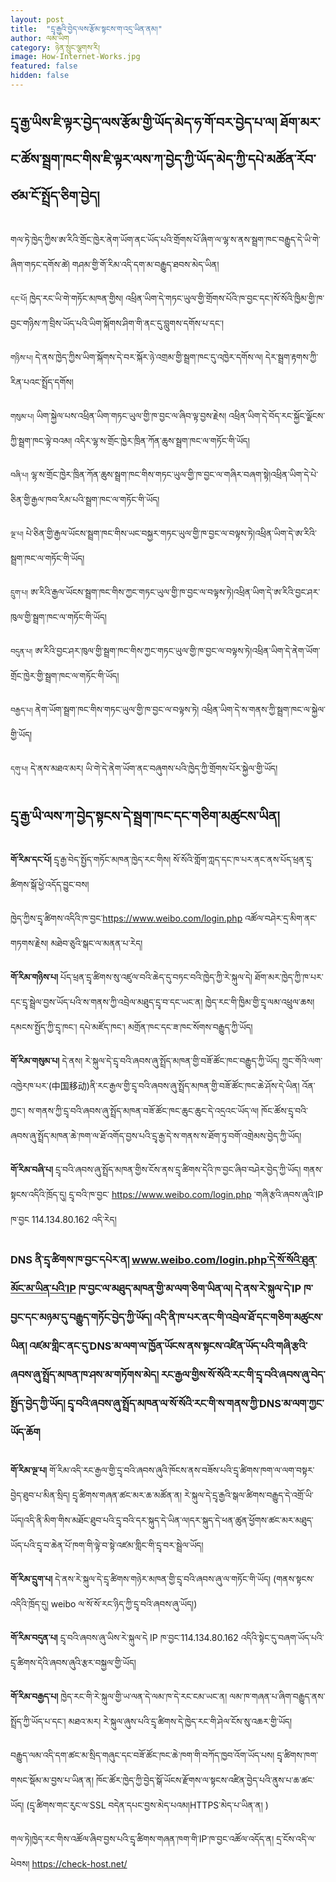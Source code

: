 ```yaml
---
layout: post
title:  "དྲྭ་རྒྱའི་བྱེད་ལས་རྩོམ་སྟངས་ག་འདྲ་ཡིན་ནམ།"
author: ལམ་ཡིག
category: ཉེན་སྲུང་ལྕགས་རི།
image: How-Internet-Works.jpg
featured: false
hidden: false
---
```


## དྲྭ་རྒྱ་ཡིས་ཇི་ལྟར་བྱེད་ལས་རྩོམ་གྱི་ཡོད་མེད་ཧ་གོ་བར་བྱེད་པ་ལ། ཐོག་མར་ང་ཚོས་སྦྲག་ཁང་གིས་ཇི་ལྟར་ལས་ཀ་བྱེད་ཀྱི་ཡོད་མེད་ཀྱི་དཔེ་མཚོན་རོབ་ཙམ་ངོ་སྤྲོད་ཅིག་བྱེད།

གལ་ཏེ་ཁྱེད་ཀྱིས་ཨ་རིའི་གྲོང་ཁྱེར་ནེག་ཡོག་ནང་ཡོད་པའི་གྲོགས་པོ་ཞིག་ལ་ལྷ་ས་ནས་སྦྲག་ཁང་བརྒྱུད་དེ་ཡི་གེ་ཞིག་གཏང་དགོས་ཚེ། གཤམ་གྱི་གོ་རིམ་འདི་དག་མ་བརྒྱུད་ཐབས་མེད་ཡིན།

`དང་པོ།` ཁྱེད་རང་ཡི་གེ་གཏོང་མཁན་གྱིས། འཕྲིན་ཡིག་དེ་གཏང་ཡུལ་གྱི་གྲོགས་པོའི་ཁ་བྱང་དང་།སོ་སོའི་ཁྱིམ་གྱི་ཁ་བྱང་གཉིས་ཀ་བྲིས་ཡོད་པའི་ཡིག་སྐོགས་ཤིག་གི་ནང་དུ་བླུགས་དགོས་པ་དང་།

`གཉིས་པ།` དེ་ནས་ཁྱེད་ཀྱིས་ཡིག་སྐོགས་དེ་བར་སྐོར་ཉེ་འགྲམ་གྱི་སྦྲག་ཁང་དུ་འཁྱེར་དགོས་ལ། དེར་སྦྲག་རྟགས་ཀྱི་རིན་པའང་སྤྲོད་དགོས།

`གསུམ་པ།` ཡིག་སྐྱེལ་པས་འཕྲིན་ཡིག་གཏང་ཡུལ་གྱི་ཁ་བྱང་ལ་ཞིབ་ལྟ་བྱས་རྗེས། འཕྲིན་ཡིག་དེ་བོད་རང་སྐྱོང་ལྗོངས་ཀྱི་སྦྲག་ཁང་ལྟེ་བའམ། འདིར་ལྷ་ས་གྲོང་ཁྱེར་ཁྲིན་ཀོན་ཆུས་སྦྲག་ཁང་ལ་གཏོང་གི་ཡོད།

`བཞི་པ།` ལྷ་ས་གྲོང་ཁྱེར་ཁྲིན་ཀོན་ཆུས་སྦྲག་ཁང་གིས་གཏང་ཡུལ་གྱི་ཁ་བྱང་ལ་གཞིར་བཞག་སྟེ།འཕྲིན་ཡིག་དེ་པེ་ཅིན་གྱི་རྒྱལ་ཁབ་རིམ་པའི་སྦྲག་ཁང་ལ་གཏོང་གི་ཡོད།

`ལྔ་པ།` པེ་ཅིན་གྱི་རྒྱལ་ཡོངས་སྦྲག་ཁང་གིས་ཡང་བསྐྱར་གཏང་ཡུལ་གྱི་ཁ་བྱང་ལ་བལྟས་ཏེ།འཕྲིན་ཡིག་དེ་ཨ་རིའི་སྦྲག་ཁང་ལ་གཏོང་གི་ཡོད།

`དྲུག་པ།` ཨ་རིའི་རྒྱལ་ཡོངས་སྦྲག་ཁང་གིས་ཀྱང་གཏང་ཡུལ་གྱི་ཁ་བྱང་ལ་བལྟས་ཏེ།འཕྲིན་ཡིག་དེ་ཨ་རིའི་བྱང་ཤར་ཁུལ་གྱི་སྦྲག་ཁང་ལ་གཏོང་གི་ཡོད།

`བདུན་པ།` ཨ་རིའི་བྱང་ཤར་ཁུལ་གྱི་སྦྲག་ཁང་གིས་ཀྱང་གཏང་ཡུལ་གྱི་ཁ་བྱང་ལ་བལྟས་ཏེ།འཕྲིན་ཡིག་དེ་ནེག་ཡོག་གྲོང་ཁྱེར་གྱི་སྦྲག་ཁང་ལ་གཏོང་གི་ཡོད།

`བརྒྱད་པ།` ནེག་ཡོག་སྦྲག་ཁང་གིས་གཏང་ཡུལ་གྱི་ཁ་བྱང་ལ་བལྟས་ཏེ། འཕྲིན་ཡིག་དེ་ས་གནས་ཀྱི་སྦྲག་ཁང་ལ་སྐྱེལ་གྱི་ཡོད།

`དགུ་པ།` དེ་ནས་མཐའ་མར། ཡི་གེ་དེ་ནེག་ཡོག་ནང་བཞུགས་པའི་ཁྱེད་ཀྱི་གྲོགས་པོར་སྐྱེལ་གྱི་ཡོད།

## དྲྭ་རྒྱ་ཡི་ལས་ཀ་བྱེད་སྟངས་དེ་སྦྲག་ཁང་དང་གཅིག་མཚུངས་ཡིན།

**གོ་རིམ་དང་པོ།** དྲྭ་རྒྱ་བེད་སྤྱོད་གཏོང་མཁན་ཁྱེད་རང་གིས། སོ་སོའི་གློག་ཀླད་དང་ཁ་པར་ནང་ནས་པོད་ཕྲན་དྲྭ་ཚིགས་སྒོ་ཕྱེ་འདོད་བྱུང་བས།

ཁྱེད་ཀྱིས་དྲྭ་ཚིགས་འདིའི་ཁ་བྱང་https://www.weibo.com/login.php འཚོལ་བཤེར་དྲ་མིག་ནང་གཏགས་རྗེས། མཐེབ་ཅུའི་སྒང་ལ་མནན་པ་རེད།

**གོ་རིམ་གཉིས་པ།** པོད་ཕྲན་དྲྭ་ཚིགས་སུ་འཛུལ་བའི་ཆེད་དུ་བཏང་བའི་ཁྱེད་ཀྱི་རེ་སྐུལ་དེ། ཐོག་མར་ཁྱེད་ཀྱི་ཁ་པར་དང་དྲྭ་སྦྲེལ་བྱས་ཡོད་པའི་ས་གནས་ཀྱི་འབྲེལ་མཐུད་དྲྭ་བ་དང་ཡང་ན། ཁྱེད་རང་གི་ཁྱིམ་གྱི་དྲྭ་ལམ་འཕྲུལ་ཆས། དམངས་སྤྱོད་ཀྱི་དྲྭ་ཁང་། དཔེ་མཛོད་ཁང་། མགྲོན་ཁང་དང་ཟ་ཁང་སོགས་བརྒྱུད་ཀྱི་ཡོད།

**གོ་རིམ་གསུམ་པ།** དེ་ནས། རེ་སྐུལ་དེ་དྲྭ་བའི་ཞབས་ཞུ་སྤྲོད་མཁན་གྱི་བཟོ་ཚོང་ཁང་བརྒྱུད་ཀྱི་ཡོད། ཀྲུང་གོའི་ལག་འཁྱེརཁ་པར་(中国移动)ནི་རང་རྒྱལ་གྱི་དྲྭ་བའི་ཞབས་ཞུ་སྤྲོད་མཁན་གྱི་བཟོ་ཚོང་ཁང་ཆེ་ཤོས་དེ་ཡིན། འོན་ཀྱང་། ས་གནས་ཀྱི་དྲྭ་བའི་ཞབས་ཞུ་སྤྲོད་མཁན་བཟོ་ཚོང་ཁང་ཆུང་ཆུང་དེ་འདྲའང་ཡོད་ལ། ཁོང་ཚོས་དྲྭ་བའི་ཞབས་ཞུ་སྤྲོད་མཁན་ཆེ་ཁག་ལ་ཐོ་འགོད་བྱས་པའི་དྲྭ་རྒྱ་དེ་ས་གནས་ས་ཐོག་ཏུ་བགོ་འགྲེམས་བྱེད་ཀྱི་ཡོད།

**གོ་རིམ་བཞི་པ།** དྲྭ་བའི་ཞབས་ཞུ་སྤྲོད་མཁན་གྱིས་ངོས་ནས་དྲྭ་ཚིགས་དེའི་ཁ་བྱང་ཞིབ་བཤེར་བྱེད་ཀྱི་ཡོད། གནས་སྟངས་འདིའི་ཁྲོད་དུ། དྲྭ་བའི་ཁ་བྱང་ https://www.weibo.com/login.php ་གཞི་རྩའི་ཞབས་ཞུའི་IP ཁ་བྱང 114.134.80.162 འདི་རེད།

### DNS ནི་དྲྭ་ཚིགས་ཁ་བྱང་དཔེར་ན། www.weibo.com/login.php་དེ་སོ་སོའི་ཐུན་མོང་མ་ཡིན་པའི་IP  ཁ་བྱང་ལ་མཐུད་མཁན་གྱི་མ་ལག་ཅིག་ཡིན་ལ། དེ་ནས་རེ་སྐུལ་དེ་IP ཁ་བྱང་དང་མཉམ་དུ་བརྒྱུད་གཏོང་བྱེད་ཀྱི་ཡོད། འདི་ནི་ཁ་པར་ནང་གི་འབྲེལ་ཐོ་དང་གཅིག་མཚུངས་ཡིན། འཛམ་གླིང་ནང་དུ་DNS་མ་ལག་ལ་ཁྱོན་ཡོངས་ནས་སྟངས་འཛིན་ཡོད་པའི་གཞི་རྩའི་ཞབས་ཞུ་སྤྲོད་མཁན་ཁ་ཤས་མ་གཏོགས་མེད། རང་རྒྱལ་གྱིས་སོ་སོའི་རང་གི་དྲྭ་བའི་ཞབས་ཞུ་བེད་སྤྱོད་བྱེད་ཀྱི་ཡོད། དྲྭ་བའི་ཞབས་ཞུ་སྤྲོད་མཁན་ལ་སོ་སོའི་རང་གི་ས་གནས་ཀྱི་DNS་མ་ལག་ཀྱང་ཡོད་ཆོག   
**གོ་རིམ་ལྔ་པ།**  གོ་རིམ་འདི་རང་རྒྱལ་གྱི་དྲྭ་བའི་ཞབས་ཞུའི་ཁོངས་ནས་བཟོས་པའི་དྲྭ་ཚིགས་ཁག་ལ་ལག་བསྟར་བྱེད་ཐུབ་པ་མིན་སྲིད། དྲྭ་ཚིགས་གཞན་ཚང་མར་ཆ་མཚོན་ན། རེ་སྐུལ་དེ་དྲྭ་རྒྱའི་སྒལ་ཚིགས་བརྒྱུད་དེ་འགྲོ་ཡི་ཡོད།འདི་ནི་མིག་གིས་མཐོང་ཐུབ་པའི་དྲྭ་བའི་དར་སྐུད་དེ་ཡིན་ལ།དར་སྐུད་དེ་ཕན་ཚུན་ཕྱོགས་ཚང་མར་མཐུད་ཡོད་པའི་དྲྭ་བ་ཆེན་པོ་ཁག་གི་ལྟེ་བ་སྟེ་འཛམ་གླིང་གི་དྲྭ་བར་སྦྲེལ་ཡོད།

**གོ་རིམ་དྲུག་པ།** དེ་ནས་རེ་སྐུལ་དེ་དྲྭ་ཚིགས་གཉེར་མཁན་གྱི་དྲྭ་བའི་ཞབས་ཞུ་ལ་གཏོང་གི་ཡོད། (གནས་སྟངས་འདིའི་ཁྲོད་དུ། weibo ལ་སོ་སོ་རང་ཉིད་ཀྱི་དྲྭ་བའི་ཞབས་ཞུ་ཡོད།)

**གོ་རིམ་བདུན་པ།** དྲྭ་བའི་ཞབས་ཞུ་ཡིས་རེ་སྐུལ་དེ IP ཁ་བྱང་114.134.80.162 འདིའི་སྟེང་དུ་བཞག་ཡོད་པའི་དྲྭ་ཚིགས་དེའི་ཞབས་ཞུའི་རྩར་བསྐྱལ་གྱི་ཡོད།

**གོ་རིམ་བརྒྱད་པ།**  ཁྱེད་རང་གི་རེ་སྐུལ་གྱི་ཡ་ལན་དེ་ལམ་ཁ་དེ་རང་ངམ་ཡང་ན། ལམ་ཁ་གཞན་པ་ཞིག་བརྒྱུད་ནས་སྤྲོད་ཀྱི་ཡོད་པ་དང་། མཐའ་མར། རེ་སྐུལ་ཞུས་པའི་དྲྭ་ཚིགས་དེ་ཁྱེད་རང་གི་ཤེལ་ངོས་སུ་འཆར་གྱི་ཡོད།

བརྒྱུད་ལམ་འདི་དག་ཚང་མ་སྲིད་གཞུང་དང་བཟོ་ཚོང་ཁང་ཆེ་ཁག་གི་བཀོད་ཁྱབ་འོག་ཡོད་པས། དྲྭ་ཚིགས་ཁག་གསང་སྡོམ་མ་བྱས་པ་ཡིན་ན། ཁོང་ཚོར་ཁྱེད་ཀྱི་བྱེད་སྒོ་ཡོངས་རྫོགས་ལ་སྟངས་འཛིན་བྱེད་པའི་ནུས་པ་ཆ་ཚང་ཡོད། (དྲྭ་ཚིགས་གང་རུང་ལ་SSL བདེན་དཔང་བྱས་མེད་པའམ།HTTPS་མེད་པ་ཡིན་ན། )

གལ་ཏེ།ཁྱེད་རང་གིས་འཚོལ་ཞིབ་བྱས་པའི་དྲྭ་ཚིགས་གཞན་ཁག་གི་IP་ཁ་བྱང་འཚོལ་འདོད་ན། དྲ་ངོས་འདི་ལ་ཕེབས། https://check-host.net/